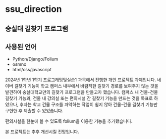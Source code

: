 # ssu_direction

## 숭실대 길찾기 프로그램 ##

## 사용된 언어 ##
- Python/Django/Folium
- osmnx
- html/css/javascript

2024년 1학년 1학기 프로그래밍및실습1 과목에서 진행한 개인 프로젝트 과제입니다.
네이버 길찾기 기능이 학교 캠퍼스 내부에서 바람직한 길찾기 경로를 보여주지 않는 것을 발견하여 숭실대학교만의 길찾기 프로그램을 만들고자 했습니다.
캠퍼스 내 건물-건물 길찾기 기능과, 건물 내 강의실 또는 편의시설 간 길찾기 기능을 만드는 것을 목표로 하였으나, 후자는 학교 건물 구조를 파악하는 작업이 쉽지 않아 건물-건물 길찾기 기능만 구현한 후 제출할 수 있었습니다.

편의시설을 한눈에 볼 수 있도록 folium을 이용한 기능을 추가했습니다.

본 프로젝트는 추후 개선시킬 전망입니다.
